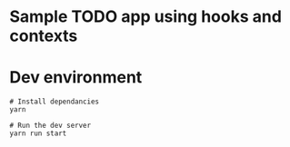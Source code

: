 # Sample TODO app using hooks and contexts



# Dev environment

```
# Install dependancies
yarn

# Run the dev server
yarn run start
```
